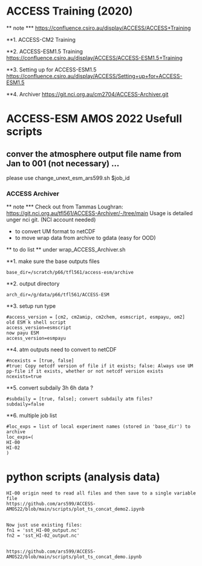 # ACCESS Training (2020)

** note ***
https://confluence.csiro.au/display/ACCESS/ACCESS+Training

**1. ACCESS-CM2 Training

**2. ACCESS-ESM1.5 Training
https://confluence.csiro.au/display/ACCESS/ACCESS-ESM1.5+Training

**3. Setting up for ACCESS-ESM1.5
https://confluence.csiro.au/display/ACCESS/Setting+up+for+ACCESS-ESM1.5

**4. Archiver
https://git.nci.org.au/cm2704/ACCESS-Archiver.git


# ACCESS-ESM AMOS 2022 Usefull scripts

## conver the atmosphere output file name from Jan to 001 (not necessary) ...

  please use change_unext_esm_ars599.sh $job_id

### ACCESS Archiver

** note ***
Check out from Tammas Loughran:
https://git.nci.org.au/tfl561/ACCESS-Archiver/-/tree/main
Usage is detailed unger nci git. (NCI account needed)

- to convert UM format to netCDF
- to move wrap data from archive to gdata (easy for OOD)

** to do list **
under wrap_ACCESS_Archiver.sh

**1.  make sure the base outputs files
```
base_dir=/scratch/p66/tfl561/access-esm/archive
```
**2.  output directory
```
arch_dir=/g/data/p66/tfl561/ACCESS-ESM
``` 
**3.  setup run type
```
#access_version = [cm2, cm2amip, cm2chem, esmscript, esmpayu, om2]
old ESM k shell script
access_version=esmscript
now payu ESM
access_version=esmpayu
``` 
**4.  atm outputs need to convert to netCDF
```
#ncexists = [true, false]
#true: Copy netcdf version of file if it exists; false: Always use UM pp-file if it exists, whether or not netcdf version exists
ncexists=true
```
**5.  convert subdaily 3h 6h data ?
```
#subdaily = [true, false]; convert subdaily atm files?
subdaily=false
``` 
**6.  multiple job list
```
#loc_exps = list of local experiment names (stored in 'base_dir') to archive
loc_exps=(
HI-00
HI-02
)
```
# python scripts (analysis data)
```
HI-00 origin need to read all files and then save to a single variable file
https://github.com/ars599/ACCESS-AMOS22/blob/main/scripts/plot_ts_concat_demo2.ipynb


Now just use existing files:
fn1 = 'sst_HI-00_output.nc'
fn2 = 'sst_HI-02_output.nc'


https://github.com/ars599/ACCESS-AMOS22/blob/main/scripts/plot_ts_concat_demo.ipynb



```

